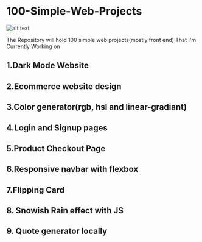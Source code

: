 # 100-Simple-Web-Projects

![alt text](https://github.com/abaysewtekle/100-Web-Projects/blob/main/cover.jfif)

The Repository will hold 100 simple web projects(mostly front end) That I'm Currently Working on

## 1.Dark Mode Website

## 2.Ecommerce website design

## 3.Color generator(rgb, hsl and linear-gradiant)

## 4.Login and Signup pages

## 5.Product Checkout Page

## 6.Responsive navbar with flexbox

## 7.Flipping Card

## 8. Snowish Rain effect with JS

## 9. Quote generator locally
